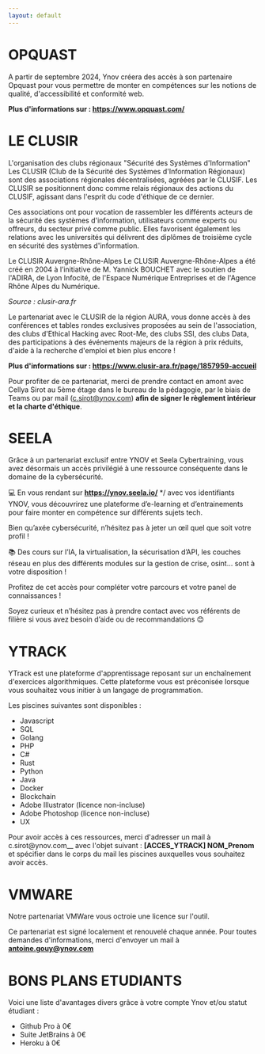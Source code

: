 ```yaml
---
layout: default
---
```



# OPQUAST

A partir de septembre 2024, Ynov créera des accès à son partenaire Opquast pour vous permettre de monter en compétences sur les notions de qualité, d'accessibilité et conformité web. 

**Plus d'informations sur : https://www.opquast.com/**


# LE CLUSIR

L'organisation des clubs régionaux "Sécurité des Systèmes d'Information"
Les CLUSIR (Club de la Sécurité des Systèmes d'Information Régionaux) sont des associations régionales décentralisées, agréées par le CLUSIF. Les CLUSIR se positionnent donc comme relais régionaux des actions du CLUSIF, agissant dans l'esprit du code d'éthique de ce dernier.

Ces associations ont pour vocation de rassembler les différents acteurs de la sécurité des systèmes d'information, utilisateurs comme experts ou offreurs, du secteur privé comme public. Elles favorisent également les relations avec les universités qui délivrent des diplômes de troisième cycle en sécurité des systèmes d'information. 

Le CLUSIR Auvergne-Rhône-Alpes
Le CLUSIR Auvergne-Rhône-Alpes a été créé en 2004 à l’initiative de M. Yannick BOUCHET avec le soutien de l'ADIRA, de Lyon Infocité, de l'Espace Numérique Entreprises et de l'Agence Rhône Alpes du Numérique.

_Source : clusir-ara.fr_


Le partenariat avec le CLUSIR de la région AURA, vous donne accès à des conférences et tables rondes exclusives proposées au sein de l'association, des clubs d'Ethical Hacking avec Root-Me, des clubs SSI, des clubs Data, des participations à des événements majeurs de la région à prix réduits, d'aide à la recherche d'emploi et bien plus encore !

**Plus d'informations sur : https://www.clusir-ara.fr/page/1857959-accueil**


Pour profiter de ce partenariat, merci de prendre contact en amont avec Cellya Sirot au 5ème étage dans le bureau de la pédagogie, par le biais de Teams ou par mail (c.sirot@ynov.com) **afin de signer le règlement intérieur et la charte d'éthique**. 


# SEELA

Grâce à un partenariat exclusif entre YNOV et Seela Cybertraining, vous avez désormais un accès privilégié à une ressource conséquente dans le domaine de la cybersécurité.

💻 En vous rendant sur **https://ynov.seela.io/** */ avec vos identifiants YNOV, vous découvrirez une plateforme d’e-learning et d’entrainements pour faire monter en compétence sur différents sujets tech.

Bien qu’axée cybersécurité, n’hésitez pas à jeter un œil quel que soit votre profil !

📚 Des cours sur l’IA, la virtualisation, la sécurisation d’API, les couches réseau en plus des différents modules sur la gestion de crise, osint… sont à votre disposition !

Profitez de cet accès pour compléter votre parcours et votre panel de connaissances !

Soyez curieux et n’hésitez pas à prendre contact avec vos référents de filière si vous avez besoin d’aide ou de recommandations 😊


# YTRACK 

YTrack est une plateforme d'apprentissage reposant sur un enchaînement d'exercices algorithmiques. Cette plateforme vous est préconisée lorsque vous souhaitez vous initier à un langage de programmation. 

Les piscines suivantes sont disponibles : 

* Javascript
* SQL
* Golang
* PHP
* C#
* Rust
* Python
* Java
* Docker 
* Blockchain 
* Adobe Illustrator (licence non-incluse)
* Adobe Photoshop (licence non-incluse)
* UX

Pour avoir accès à ces ressources, merci d'adresser un mail à c.sirot@ynov.com__ avec l'objet suivant : **[ACCES_YTRACK] NOM_Prenom** et spécifier dans le corps du mail les piscines auxquelles vous souhaitez avoir accès. 

# VMWARE 

Notre partenariat VMWare vous octroie une licence sur l'outil. 

Ce partenariat est signé localement et renouvelé chaque année. 
Pour toutes demandes d'informations, merci d'envoyer un mail à **antoine.gouy@ynov.com**

# BONS PLANS ETUDIANTS

Voici une liste d'avantages divers grâce à votre compte Ynov et/ou statut étudiant :

* Github Pro à 0€
* Suite JetBrains à 0€
* Heroku à 0€